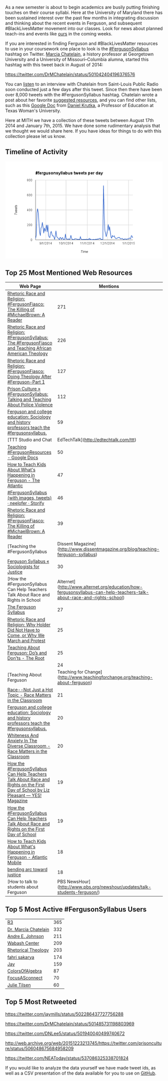 As a new semester is about to begin academics are busily putting finishing touches on their course syllabi. Here at the University of Maryland there has been sustained interest over the past few months in integrating discussion and thinking about the recent events in Ferguson, and subsequent #BlackLivesMatter movement into our classes. Look for news about planned teach-ins and events like [ours](http://mith.umd.edu/researching-ferguson-update-previewing-miths-teach-ins-blacklivesmatter-umd/) in the coming weeks.

If you are interested in finding Ferguson and #BlackLivesMatter resources to use in your coursework one place to look is the [#FergusonSyllabus](https://twitter.com/search?q=%23fergusonsyllabus) hashtag on Twitter. [Marcia Chatelain](https://twitter.com/drmchatelain), a history professor at Georgetown University and a University of Missouri–Columbia alumna, started this hashtag with this tweet back in August of 2014:

https://twitter.com/DrMChatelain/status/501042404196376576

You can [listen](http://news.stlpublicradio.org/post/educators-use-twitter-teach-about-ferguson-build-syllabuses) to an interview with Chatelain from Saint-Louis Public Radio soon conducted just a few days after this tweet. Since then there have been over 8,000 tweets with the #FergusonSyllabus hashtag. Chatelain wrote a post about her favorite [suggested resources](http://www.dissentmagazine.org/blog/teaching-ferguson-syllabus), and you can find other lists, such as this [Google Doc](https://docs.google.com/document/d/1kwZl23Q9tgZ23dxSJWS-WpjZhOZ_mzVPtWL8-pWuLt8/edit?usp=sharing) from [Daniel Krutka](https://twitter.com/dankrutka), a Professor of Education at Texas Woman's University.

Here at MITH we have a collection of these tweets between August 17th 2014 and January 7th, 2015. We have done some rudimentary analysis that we thought we would share here. If you have ideas for things to do with this collection please let us know.

## Timeline of Activity

![Ferguson Syllabus Chart](../../images/2015-01-fergusonsyllabus-chart.png)

## Top 25 Most Mentioned Web Resources

| Web Page                                                                                                                                                                                                                                                    | Mentions                                                                                                              |
| ----------------------------------------------------------------------------------------------------------------------------------------------------------------------------------------------------------------------------------------------------------- | --------------------------------------------------------------------------------------------------------------------- |
| [Rhetoric Race and Religion: #FergusonFiasco: The Killing of #MichaelBrown: A Reader](http://rhetoricraceandreligion.blogspot.com/p/the-murder-of-michaelbrown-reader.html?spref=tw)                                                                        | 271                                                                                                                   |
| [Rhetoric Race and Religion: #FergusonSyllabus: The #FergusonFiasco and Teaching African American Theology](http://rhetoricraceandreligion.blogspot.com/2014/08/fergusonsyllabus-fergusonfiasco-and.html?spref=tw)                                          | 226                                                                                                                   |
| [Rhetoric Race and Religion: #FergusonFiasco: Doing Theology After #Ferguson-Part 1](http://rhetoricraceandreligion.blogspot.com/2014/09/fergusonfiasco-doing-theology-after.html?spref=tw)                                                                 | 127                                                                                                                   |
| [Prison Culture » #FergusonSyllabus: Talking and Teaching About Police Violence](http://www.usprisonculture.com/blog/2014/08/31/fergusonsyllabus-talking-and-teaching-about-police-violence/)                                                               | 112                                                                                                                   |
| [Ferguson and college education: Sociology and history professors teach the #fergusonsyllabus.](http://www.slate.com/articles/life/education/2014/09/ferguson_and_college_education_sociology_and_history_professors_teach_the.html)                        | 59                                                                                                                    |
| [TTT Studio and Chat                                                                                                                                                                                                                                        | EdTechTalk](http://edtechtalk.com/ttt)                                                                                | 55 |
| [Teaching #FergusonResources - Google Docs](https://docs.google.com/document/d/1kwZl23Q9tgZ23dxSJWS-WpjZhOZ_mzVPtWL8-pWuLt8/edit?pli=1)                                                                                                                     | 50                                                                                                                    |
| [How to Teach Kids About What's Happening in Ferguson - The Atlantic](http://www.theatlantic.com/education/archive/2014/08/how-to-teach-kids-about-whats-happening-in-ferguson/379049/)                                                                     | 47                                                                                                                    |
| [#FergusonSyllabus (with images, tweets) · neelofer · Storify](https://storify.com/neelofer/fergusonsyllabus)                                                                                                                                               | 46                                                                                                                    |
| [Rhetoric Race and Religion: #FergusonFiasco: The Killing of #MichaelBrown: A Reader](http://rhetoricraceandreligion.blogspot.com/p/the-murder-of-michaelbrown-reader.html#.U_tAgq8Qaas.twitter)                                                            | 39                                                                                                                    |
| [Teaching the #FergusonSyllabus                                                                                                                                                                                                                             | Dissent Magazine](http://www.dissentmagazine.org/blog/teaching-ferguson-syllabus)                                     | 37 |
| [Ferguson Syllabus « Sociologists for Justice](http://sociologistsforjustice.org/ferguson-syllabus/)                                                                                                                                                        | 30                                                                                                                    |
| [How the #FergusonSyllabus Can Help Teachers Talk About Race and Rights in School                                                                                                                                                                           | Alternet](http://www.alternet.org/education/how-fergusonsyllabus-can-help-teachers-talk-about-race-and-rights-school) | 28 |
| [The Ferguson Syllabus](http://sociology.about.com/od/Current-Events-in-Sociological-Context/fl/The-Ferguson-Syllabus.htm)                                                                                                                                  | 27                                                                                                                    |
| [Rhetoric Race and Religion: Why Holder Did Not Have to Come, or Why We March and Protest](http://rhetoricraceandreligion.blogspot.com/2014/09/why-holder-did-not-have-to-come-or-why.html?spref=tw)                                                        | 25                                                                                                                    |
| [Teaching About Ferguson: Do’s and Don’ts - The Root](http://www.theroot.com/articles/culture/2014/09/teaching_about_ferguson_do_s_and_don_ts.html)                                                                                                         | 25                                                                                                                    |
|                                                                                                                                                                                                                                                             | 24                                                                                                                    |
| [Teaching About Ferguson                                                                                                                                                                                                                                    | Teaching for Change](http://www.teachingforchange.org/teaching-about-ferguson)                                        | 22 |
| [Race--Not Just a Hot Topic - Race Matters in the Classroom](http://wabashcenter.typepad.com/antiracism_pedagogy/2014/10/race-not-just-a-hot-topic.html)                                                                                                    | 21                                                                                                                    |
| [Ferguson and college education: Sociology and history professors teach the #fergusonsyllabus.](http://www.slate.com/articles/life/education/2014/09/ferguson_and_college_education_sociology_and_history_professors_teach_the.html?wpsrc=sh_all_dt_tw_top) | 20                                                                                                                    |
| [Whiteness And Anxiety In The Diverse Classroom - Race Matters in the Classroom](http://wabashcenter.typepad.com/antiracism_pedagogy/2014/10/whiteness-and-anxiety-in-the-diverse-classroom.html)                                                           | 20                                                                                                                    |
| [How the #FergusonSyllabus Can Help Teachers Talk About Race and Rights on the First Day of School by Liz Pleasant — YES! Magazine](http://www.yesmagazine.org/peace-justice/how-the-ferguson-syllabus-can-help-teachers-talk-race-and-rights)              | 19                                                                                                                    |
| [How the #FergusonSyllabus Can Help Teachers Talk About Race and Rights on the First Day of School](http://truth-out.org/opinion/item/25889-how-the-fergusonsyllabus-can-help-teachers-talk-about-race-and-rights-on-the-first-day-of-school)               | 19                                                                                                                    |
| [How to Teach Kids About What's Happening in Ferguson - Atlantic Mobile](http://m.theatlantic.com/education/archive/2014/08/how-to-teach-kids-about-whats-happening-in-ferguson/379049/)                                                                    | 18                                                                                                                    |
| [bending arc toward justice](http://www.laprogressive.com/bending-arc-toward-justice/)                                                                                                                                                                      | 18                                                                                                                    |
| [How to talk to students about Ferguson                                                                                                                                                                                                                     | PBS NewsHour](http://www.pbs.org/newshour/updates/talk-students-ferguson/)                                            | 16 |

## Top 5 Most Active #FergusonSyllabus Users

|                                                           |     |
| --------------------------------------------------------- | --- |
| [R3](http://twitter.com/examinereligion)                  | 365 |
| [Dr. Marcia Chatelain](http://twitter.com/DrMChatelain)   | 332 |
| [Andre E. Johnson](http://twitter.com/aejohnsonphd)       | 211 |
| [Wabash Center](http://twitter.com/thewabashnation)       | 209 |
| [Rhetorical Theology](http://twitter.com/examinetheology) | 203 |
| [fahri sakarya](http://twitter.com/fahrisakarya1)         | 174 |
| [Jay](http://twitter.com/JayStylus)                       | 159 |
| [ColorsOfAlgebra](http://twitter.com/AlgebraPoints)       | 87  |
| [FocusASconnect](http://twitter.com/FocusASconnect)       | 70  |
| [Julie Tilsen](http://twitter.com/Julietilsen)            | 60  |

## Top 5 Most Retweeted

https://twitter.com/jaymills/status/502286437727756288

https://twitter.com/DrMChatelain/status/501485731198803969

https://twitter.com/DNLee5/status/501940040499740672

http://web.archive.org/web/20151223213745/https://twitter.com/prisonculture/status/506048675684958209

https://twitter.com/NEAToday/status/537086325338701824

If you would like to analyze the data yourself we have made tweet ids, as well as a CSV presentation of the data available for you to use on [GitHub](http://github.com/umd-mith/ferguson-syllabus).